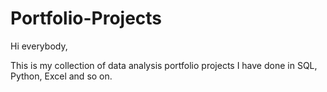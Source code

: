 # Portfolio-Projects

Hi everybody,


This is my collection of data analysis portfolio projects I have done in SQL, Python, Excel and so on.

